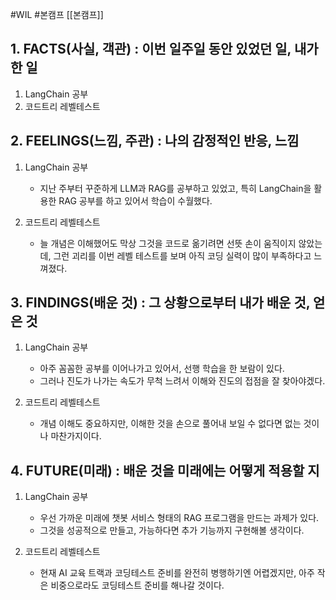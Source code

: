 #WIL #본캠프  [[본캠프]]
## 1. FACTS(사실, 객관) : 이번 일주일 동안 있었던 일, 내가 한 일
1) LangChain 공부
2) 코드트리 레벨테스트


## 2. FEELINGS(느낌, 주관) : 나의 감정적인 반응, 느낌
1) LangChain 공부
	- 지난 주부터 꾸준하게 LLM과 RAG를 공부하고 있었고, 특히 LangChain을 활용한 RAG 공부를 하고 있어서 학습이 수월했다.

2) 코드트리 레벨테스트
	- 늘 개념은 이해했어도 막상 그것을 코드로 옮기려면 선뜻 손이 움직이지 않았는데, 그런 괴리를 이번 레벨 테스트를 보며 아직 코딩 실력이 많이 부족하다고 느껴졌다.

## 3. FINDINGS(배운 것) : 그 상황으로부터 내가 배운 것, 얻은 것
1) LangChain 공부
	- 아주 꼼꼼한 공부를 이어나가고 있어서, 선행 학습을 한 보람이 있다.
	- 그러나 진도가 나가는 속도가 무척 느려서 이해와 진도의 접점을 잘 찾아야겠다.

2) 코드트리 레벨테스트
	- 개념 이해도 중요하지만, 이해한 것을 손으로 풀어내 보일 수 없다면 없는 것이나 마찬가지이다.


## 4. FUTURE(미래) : 배운 것을 미래에는 어떻게 적용할 지
1) LangChain 공부
	- 우선 가까운 미래에 챗봇 서비스 형태의 RAG 프로그램을 만드는 과제가 있다.
	- 그것을 성공적으로 만들고, 가능하다면 추가 기능까지 구현해볼 생각이다.

2) 코드트리 레벨테스트
	- 현재 AI 교육 트랙과 코딩테스트 준비를 완전히 병행하기엔 어렵겠지만, 아주 작은 비중으로라도 코딩테스트 준비를 해나갈 것이다.